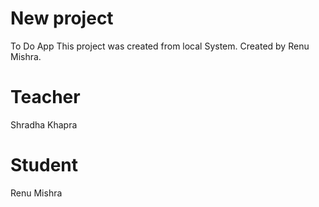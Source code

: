 # New project 
To Do App 
This project was created from local System. 
Created by Renu Mishra.
# Teacher
Shradha Khapra

# Student
Renu Mishra